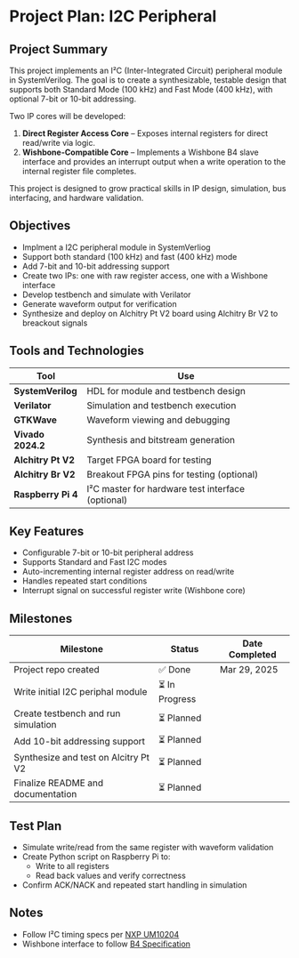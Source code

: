 # Project Plan: I2C Peripheral

## Project Summary

This project implements an I²C (Inter-Integrated Circuit) peripheral module in SystemVerilog. The goal is to create a synthesizable, testable design that supports both Standard Mode (100 kHz) and Fast Mode (400 kHz), with optional 7-bit or 10-bit addressing.

Two IP cores will be developed:

1. **Direct Register Access Core** – Exposes internal registers for direct read/write via logic.
2. **Wishbone-Compatible Core** – Implements a Wishbone B4 slave interface and provides an interrupt output when a write operation to the internal register file completes.

This project is designed to grow practical skills in IP design, simulation, bus interfacing, and hardware validation.

## Objectives

- Implment a I2C peripheral module in SystemVerliog
- Support both standard (100 kHz) and fast (400 kHz) mode
- Add 7-bit and 10-bit addressing support
- Create two IPs: one with raw register access, one with a Wishbone interface
- Develop testbench and simulate with Verilator
- Generate waveform output for verification
- Synthesize and deploy on Alchitry Pt V2 board using Alchitry Br V2 to breackout signals

## Tools and Technologies

| Tool              | Use                                    |
|------------------|-----------------------------------------|
| **SystemVerilog** | HDL for module and testbench design     |
| **Verilator**     | Simulation and testbench execution      |
| **GTKWave**       | Waveform viewing and debugging          |
| **Vivado 2024.2** | Synthesis and bitstream generation      |
| **Alchitry Pt V2**| Target FPGA board for testing           |
| **Alchitry Br V2**| Breakout FPGA pins for testing (optional) |
| **Raspberry Pi 4**| I²C master for hardware test interface (optional) |

## Key Features
- Configurable 7-bit or 10-bit peripheral address
- Supports Standard and Fast I2C modes
- Auto-incrementing internal register address on read/write
- Handles repeated start conditions
- Interrupt signal on successful register write (Wishbone core)

## Milestones

| Milestone                                | Status          | Date Completed |
|------------------------------------------|-----------------|----------------|
| Project repo created                     | ✅ Done        | Mar 29, 2025|
| Write initial I2C periphal module        | ⏳ In Progress ||
| Create testbench and run simulation      | ⏳ Planned     ||
| Add 10-bit addressing support            | ⏳ Planned     ||
| Synthesize and test on Alcitry Pt V2     | ⏳ Planned     ||
| Finalize README and documentation        | ⏳ Planned     ||

## Test Plan
- Simulate write/read from the same register with waveform validation
- Create Python script on Raspberry Pi to:
  - Write to all registers
  - Read back values and verify correctness
- Confirm ACK/NACK and repeated start handling in simulation

## Notes
- Follow I²C timing specs per [NXP UM10204](https://www.nxp.com/docs/en/user-guide/UM10204.pdf)
- Wishbone interface to follow [B4 Specification](https://cdn.opencores.org/downloads/wbspec_b4.pdf)